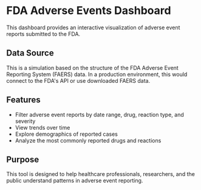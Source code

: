 
# FDA Adverse Events Dashboard

This dashboard provides an interactive visualization of adverse event reports submitted to the FDA.

## Data Source

This is a simulation based on the structure of the FDA Adverse Event Reporting System (FAERS) data. In a production environment, this would connect to the FDA's API or use downloaded FAERS data.

## Features

- Filter adverse event reports by date range, drug, reaction type, and severity
- View trends over time
- Explore demographics of reported cases
- Analyze the most commonly reported drugs and reactions

## Purpose

This tool is designed to help healthcare professionals, researchers, and the public understand patterns in adverse event reporting.

